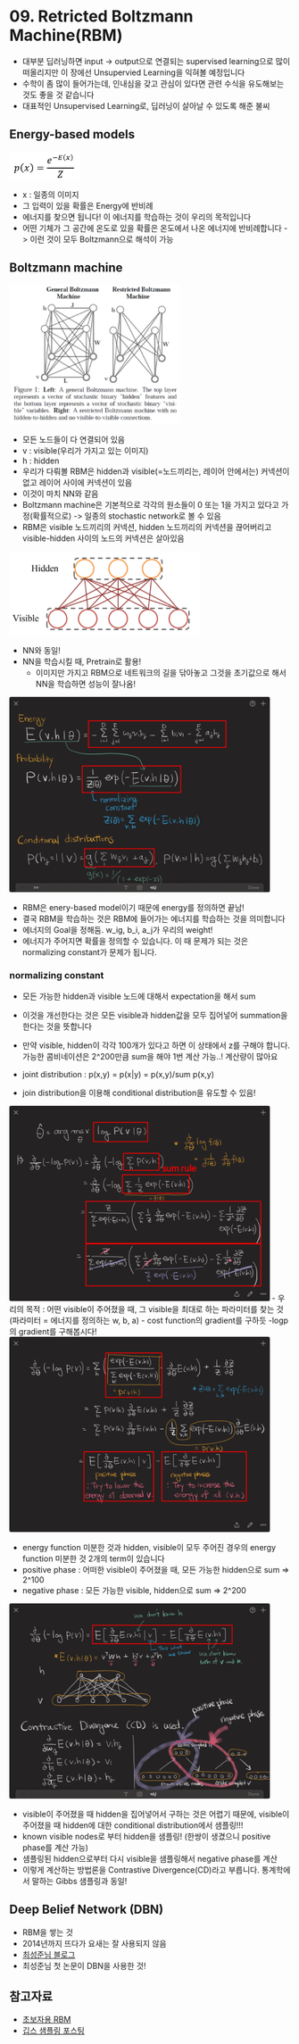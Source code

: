 # 09. Retricted Boltzmann Machine(RBM)
- 대부분 딥러닝하면 input -> output으로 연결되는 supervised learning으로 많이 떠올리지만 이 장에선 Unsupervied Learning을 익혀볼 예정입니다
- 수학이 좀 많이 들어가는데, 인내심을 갖고 관심이 있다면 관련 수식을 유도해보는 것도 좋을 것 같습니다
- 대표적인 Unsupervised Learning로, 딥러닝이 살아날 수 있도록 해준 불씨


## Energy-based models
<img src='../images/rbm001.png' height=50>

- x : 일종의 이미지
- 그 입력이 있을 확률은 Energy에 반비례
- 에너지를 찾으면 됩니다! 이 에너지를 학습하는 것이 우리의 목적입니다
- 어떤 기체가 그 공간에 온도로 있을 확률은 온도에서 나온 에너지에 반비례합니다 -> 이런 것이 모두 Boltzmann으로 해석이 가능

## Boltzmann machine
<img src='../images/rbm002.png' height=250>

- 모든 노드들이 다 연결되어 있음
- v : visible(우리가 가지고 있는 이미지)
- h : hidden
- 우리가 다뤄볼 RBM은 hidden과 visible(=노드끼리는, 레이어 안에서는) 커넥션이 없고 레이어 사이에 커넥션이 있음
- 이것이 마치 NN와 같음
- Boltzmann machine은 기본적으로 각각의 원소들이 0 또는 1을 가지고 있다고 가정(확률적으로) -> 일종의 stochastic network로 볼 수 있음
- RBM은 visible 노드끼리의 커넥션, hidden 노드끼리의 커넥션을 끊어버리고 visible-hidden 사이의 노드의 커넥션은 살아있음

<img src='../images/rbm003.png' height=150>

- NN와 동일!
- NN을 학습시킬 때, Pretrain로 활용! 
	- 이미지만 가지고 RBM으로 네트워크의 길을 닦아놓고 그것을 초기값으로 해서 NN을 학습하면 성능이 잘나옴!

<img src='../images/rbm004.png' height=350>

- RBM은 enery-based model이기 때문에 energy를 정의하면 끝남!
- 결국 RBM을 학습하는 것은 RBM에 들어가는 에너지를 학습하는 것을 의미합니다
- 에너지의 Goal을 정해둠. w_ig, b_i, a_j가 우리의 weight!
- 에너지가 주어지면 확률을 정의할 수 있습니다. 이 때 문제가 되는 것은 normalizing constant가 문제가 됩니다. 

### normalizing constant

- 모든 가능한 hidden과 visible 노드에 대해서 expectation을 해서 sum
- 이것을 개선한다는 것은 모든 visible과 hidden값을 모두 집어넣어 summation을 한다는 것을 뜻합니다
- 만약 visible, hidden이 각각 100개가 있다고 하면 이 상태에서 z를 구해야 합니다. 가능한 콤비네이션은 2^200만큼 sum을 해야 1번 계산 가능..! 계산량이 많아요

- joint distribution : p(x,y) = p(x|y) = p(x,y)/sum p(x,y)
- join distribution을 이용해 conditional distribution을 유도할 수 있음!

<img src='../images/rbm005.png' height=350>
- 우리의 목적 : 어떤 visible이 주어졌을 때, 그 visible을 최대로 하는 파라미터를 찾는 것 (파라미터 = 에너지를 정의하는 w, b, a)
- cost function의 gradient를 구하듯 -logp의 gradient를 구해봅시다!
<img src='../images/rbm006.png' height=350>

- energy function 미분한 것과 hidden, visible이 모두 주어진 경우의 energy function 미분한 것 2개의 term이 있습니다
- positive phase : 어떠한 visible이 주어졌을 때, 모든 가능한 hidden으로 sum => 2^100
- negative phase : 모든 가능한 visible, hidden으로 sum => 2^200

<img src='../images/rbm007.png' height=350>

- visible이 주어졌을 때 hidden을 집어넣어서 구하는 것은 어렵기 때문에, visible이 주어졌을 때 hidden에 대한 conditional distribution에서 샘플링!!!
- known visible nodes로 부터 hidden을 샘플링! (한쌍이 생겼으니 positive phase를 계산 가능)
- 샘플링된 hidden으로부터 다시 visible을 샘플링해서 negative phase를 계산
- 이렇게 계산하는 방법론을 Contrastive Divergence(CD)라고 부릅니다. 통계학에서 말하는 Gibbs 샘플링과 동일!

## Deep Belief Network (DBN)
- RBM을 쌓는 것
- 2014년까지 뜨다가 요새는 잘 사용되지 않음
- [최성준님 블로그](http://enginius.tistory.com/315)
- 최성준님 첫 논문이 DBN을 사용한 것!


## 참고자료
- [초보자용 RBM](https://deeplearning4j.org/kr/restrictedboltzmannmachine)
- [깁스 샘플링 포스팅](https://ratsgo.github.io/statistics/2017/05/31/gibbs/)
 